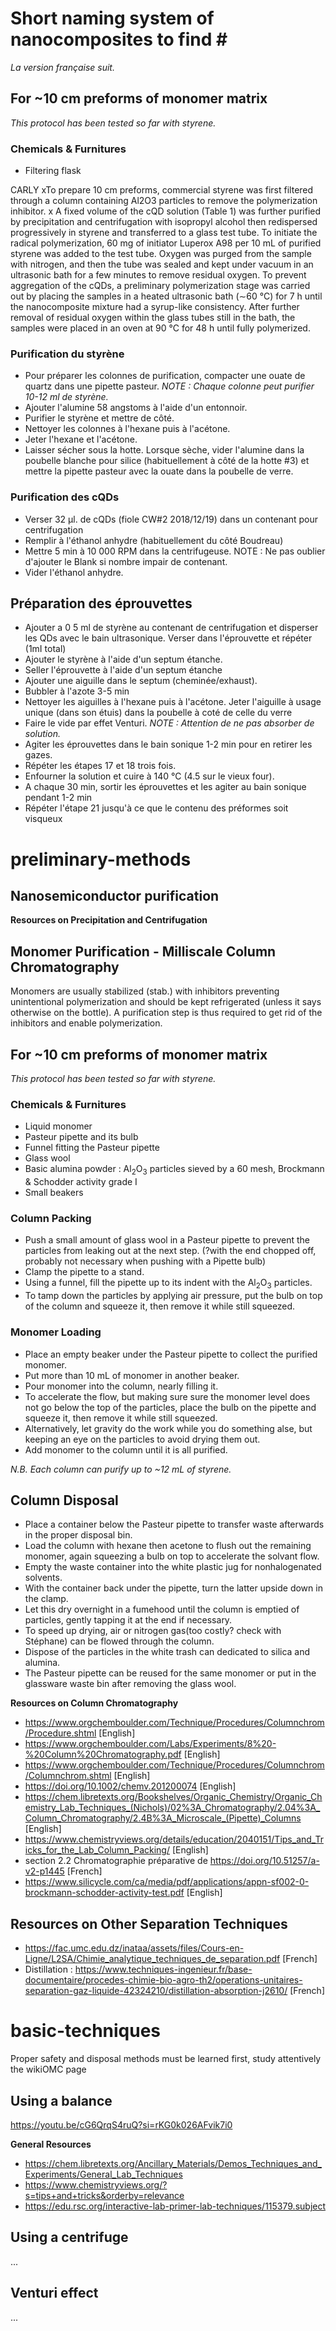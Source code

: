 # Short naming system of nanocomposites to find # <!--- TODO : find a name and turn my todo comments in issues haha --->
_La version française suit._

## For ~10 cm preforms of monomer matrix ##
_This protocol has been tested so far with styrene._

### Chemicals & Furnitures ###
- Filtering flask

CARLY
xTo prepare 10 cm preforms, commercial styrene was first filtered through a column containing Al2O3 particles to remove the polymerization inhibitor. 
x A fixed volume of the cQD solution (Table 1) was further purified by precipitation and centrifugation with isopropyl alcohol then redispersed progressively in styrene and transferred to a glass test tube.
 To initiate the radical polymerization, 60 mg of initiator Luperox A98 per 10 mL of purified styrene was added to the test tube. Oxygen was purged from the sample with nitrogen, and then the tube was sealed and kept under vacuum in an ultrasonic bath for a few minutes to remove residual oxygen. To prevent aggregation of the cQDs, a preliminary polymerization stage was carried out by placing the samples in a heated ultrasonic bath (∼60 °C) for 7 h until the nanocomposite mixture had a syrup-like consistency. After further removal of residual oxygen within the glass tubes still in the bath, the samples were placed in an oven at 90 °C for 48 h until fully polymerized.


### Purification du styrène ###
- Pour  préparer les colonnes de purification, compacter une ouate de quartz dans une pipette pasteur. _NOTE : Chaque colonne peut purifier 10-12 ml de styrène._
- Ajouter l'alumine 58 angstoms à l'aide d'un entonnoir.
- Purifier le styrène et mettre de côté.
- Nettoyer les colonnes à l'hexane puis à l'acétone.
- Jeter l'hexane et l'acétone.
- Laisser sécher sous la hotte. Lorsque sèche, vider l'alumine dans la poubelle blanche pour silice (habituellement à côté de la hotte #3) et mettre la pipette pasteur avec la ouate dans la poubelle de verre.
### Purification des cQDs ###
- Verser 32 µl. de cQDs (fiole CW#2 2018/12/19) dans un contenant pour centrifugation
- Remplir à l'éthanol anhydre (habituellement du côté Boudreau)
- Mettre 5 min à 10 000 RPM dans la centrifugeuse. NOTE : Ne pas oublier d'ajouter le Blank si nombre impair de contenant.
- Vider l'éthanol anhydre.
## Préparation des éprouvettes ##
- Ajouter a 0 5 ml de styrène au contenant de centrifugation et disperser les QDs avec le bain ultrasonique. Verser dans l'éprouvette et répéter (1mI total)
- Ajouter le styrène à l'aide d'un septum étanche.
- Seller l'éprouvette à l'aide d'un septum étanche
- Ajouter une aiguille dans le septum (cheminée/exhaust).
- Bubbler à l'azote 3-5 min
- Nettoyer les aiguilles à l'hexane puis à l'acétone. Jeter l'aiguille à usage unique (dans son étuis) dans la poubelle à coté de celle du verre
- Faire le vide par effet Venturi. _NOTE : Attention de ne pas absorber de solution._
- Agiter les éprouvettes  dans le bain sonique 1-2 min pour en retirer les gazes.
- Répéter les étapes 17 et 18 trois fois.
- Enfourner la solution et cuire à 140 °C (4.5 sur le vieux four).
- A chaque 30 min, sortir les éprouvettes et les agiter au bain sonique pendant 1-2 min
- Répéter l'étape 21 jusqu'à ce que le contenu des préformes soit visqueux




<!---
TODO : The following needs to be moved in its own file for the 2 main heading H1 or otherwise separated and better organized:
--->
# preliminary-methods # 

## Nanosemiconductor purification ##
<!---
TODO : Everything here, the concept and a full detailed protocol needs to be written. The following from Carly can inspire, but it's meant first for synthesis and polymerization: 

cQD Synthesis and Dispersion. The cQDs prepared for this study consist of a CdSe core (diameter ∼3.2 nm) surrounded by a CdS shell, which were synthesized following the methods by Nasilowski et al.63 Afterward, the cQDs were purified using several centrifugation cycles with isopropyl alcohol and hexanes as the cQD nonsolvent and solvent, respectively, then redispersed in 10 mL of hexane to obtain a 6 μM concentration.

For polymerization : A fixed volume of the cQD solution (Table 1) was further purified by precipitation and centrifugation with isopropyl alcohol then redispersed progressively in styrene and transferred to a glass test tube.
--->

**Resources on Precipitation and Centrifugation**


## Monomer Purification - Milliscale Column Chromatography ##

Monomers are usually stabilized (stab.) with inhibitors preventing unintentional polymerization and should be kept refrigerated (unless it says otherwise on the bottle). A purification step is thus required to get rid of the inhibitors and enable polymerization.
 
## For ~10 cm preforms of monomer matrix ##
_This protocol has been tested so far with styrene._

### Chemicals & Furnitures ###
- Liquid monomer
- Pasteur pipette and its bulb
- Funnel fitting the Pasteur pipette
- Glass wool
- Basic alumina powder : Al<sub>2</sub>O<sub>3</sub> particles sieved by a 60 mesh, Brockmann & Schodder activity grade I 
- Small beakers


### Column Packing ###
- Push a small amount of glass wool in a Pasteur pipette to prevent the particles from leaking out at the next step. (?with the end chopped off, probably not necessary when pushing with a Pipette bulb)
- Clamp the pipette to a stand.
- Using a funnel, fill the pipette up to its indent with the Al<sub>2</sub>O<sub>3</sub> particles.
- To tamp down the particles by applying air pressure, put the bulb on top of the column and squeeze it, then remove it while still squeezed.

### Monomer Loading ### 
 - Place an empty beaker under the Pasteur pipette to collect the purified monomer.
 - Put more than 10 mL of monomer in another beaker.
 - Pour monomer into the column, nearly filling it.
 - To accelerate the flow, but making sure sure the monomer level does not go below the top of the particles, place the bulb on the pipette and squeeze it, then remove it while still squeezed.
 - Alternatively, let gravity do the work while you do something alse, but keeping an eye on the particles to avoid drying them out.
 - Add monomer to the column until it is all purified.

_N.B. Each column can purify up to ~12 mL of styrene._  
 
## Column Disposal ## 
- Place a container below the Pasteur pipette to transfer waste afterwards in the proper disposal bin.
- Load the column with hexane then acetone to flush out the remaining monomer, again squeezing a bulb on top to accelerate the solvant flow. 
- Empty the waste container into the white plastic jug for nonhalogenated solvents.
- With the container back under the pipette, turn the latter upside down in the clamp.
- Let this dry overnight in a fumehood until the column is emptied of particles, gently tapping it at the end if necessary.
- To speed up drying, air or nitrogen gas(too costly? check with Stéphane) can be flowed through the column.
- Dispose of the particles in the white trash can dedicated to silica and alumina.
- The Pasteur pipette can be reused for the same monomer or put in the glassware waste bin after removing the glass wool.
 
<!--- **Try the slurry method for bigger volumes with the 3it crew** ---> 

**Resources on Column Chromatography**
<!---
TODO : format properly as references
--->
- <a href="https://www.orgchemboulder.com/Technique/Procedures/Columnchrom/Procedure.shtml">https://www.orgchemboulder.com/Technique/Procedures/Columnchrom/Procedure.shtml</a> [English]
- <a href="https://www.orgchemboulder.com/Labs/Experiments/8%20-%20Column%20Chromatography.pdf">https://www.orgchemboulder.com/Labs/Experiments/8%20-%20Column%20Chromatography.pdf</a> [English]
- <a href="https://www.orgchemboulder.com/Technique/Procedures/Columnchrom/Columnchrom.shtml">https://www.orgchemboulder.com/Technique/Procedures/Columnchrom/Columnchrom.shtml</a> [English]
- <a href="https://doi.org/10.1002/chemv.201200074">https://doi.org/10.1002/chemv.201200074</a> [English]
- <a href="https://chem.libretexts.org/Bookshelves/Organic_Chemistry/Organic_Chemistry_Lab_Techniques_(Nichols)/02%3A_Chromatography/2.04%3A_Column_Chromatography/2.4B%3A_Microscale_(Pipette)_Columns">https://chem.libretexts.org/Bookshelves/Organic_Chemistry/Organic_Chemistry_Lab_Techniques_(Nichols)/02%3A_Chromatography/2.04%3A_Column_Chromatography/2.4B%3A_Microscale_(Pipette)_Columns</a> [English]
- <a href="https://www.chemistryviews.org/details/education/2040151/Tips_and_Tricks_for_the_Lab_Column_Packing/">https://www.chemistryviews.org/details/education/2040151/Tips_and_Tricks_for_the_Lab_Column_Packing/</a> [English]
- section 2.2 Chromatographie préparative de <a href="https://doi.org/10.51257/a-v2-p1445">https://doi.org/10.51257/a-v2-p1445</a> [French]
- <a href="https://www.silicycle.com/ca/media/pdf/applications/appn-sf002-0-brockmann-schodder-activity-test.pdf">https://www.silicycle.com/ca/media/pdf/applications/appn-sf002-0-brockmann-schodder-activity-test.pdf</a> [English]
<!--- TODO : find a good video from the channels on Quick Notes--->


## Resources on Other Separation Techniques ##
<!---
TODO : format properly as references & add the wikipedia purification page
--->
- <a href="https://fac.umc.edu.dz/inataa/assets/files/Cours-en-Ligne/L2SA/Chimie_analytique_techniques_de_separation.pdf"> https://fac.umc.edu.dz/inataa/assets/files/Cours-en-Ligne/L2SA/Chimie_analytique_techniques_de_separation.pdf</a> [French] <!--- TODO : find a better one --->
- Distillation : <a href="https://www.techniques-ingenieur.fr/base-documentaire/procedes-chimie-bio-agro-th2/operations-unitaires-separation-gaz-liquide-42324210/distillation-absorption-j2610/">https://www.techniques-ingenieur.fr/base-documentaire/procedes-chimie-bio-agro-th2/operations-unitaires-separation-gaz-liquide-42324210/distillation-absorption-j2610/</a> [French]



# basic-techniques #

Proper safety and disposal methods must be learned first, study attentively the wikiOMC page <!--- TODO : ...name & link.. + develop a page on cristal growth like the series starting from http://dx.doi.org/10.1002/chemv.201200103 with lamer models as well and more theory :) --->

## Using a balance ##
<!---
TODO : add a short text including what is acceptably skipped from the video in our lab
--->
<a href="https://youtu.be/cG6QrqS4ruQ?si=rKG0k026AFvik7i0">https://youtu.be/cG6QrqS4ruQ?si=rKG0k026AFvik7i0</a>

**General Resources**
- <a href="https://chem.libretexts.org/Ancillary_Materials/Demos_Techniques_and_Experiments/General_Lab_Techniques">https://chem.libretexts.org/Ancillary_Materials/Demos_Techniques_and_Experiments/General_Lab_Techniques</a>
- <a href="https://www.chemistryviews.org/?s=tips+and+tricks&orderby=relevance">https://www.chemistryviews.org/?s=tips+and+tricks&orderby=relevance</a>
- <a href="https://edu.rsc.org/interactive-lab-primer-lab-techniques/115379.subject">https://edu.rsc.org/interactive-lab-primer-lab-techniques/115379.subject</a>

## Using a centrifuge ##
...

## Venturi effect ##
...
